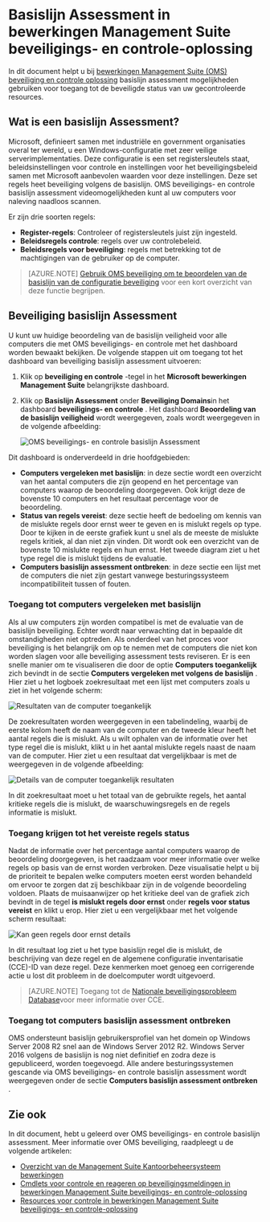 <properties
   pageTitle="Bewerkingen Management Suite beveiligings- en controle oplossing basislijn | Microsoft Azure"
   description="In dit document wordt uitgelegd hoe u OMS beveiliging en controle van oplossing voor het uitvoeren van een basislijn beoordeling van alle gecontroleerde computers voor naleving en beveiliging doel."
   services="operations-management-suite"
   documentationCenter="na"
   authors="YuriDio"
   manager="swadhwa"
   editor=""/>

<tags
   ms.service="operations-management-suite"
   ms.devlang="na"
   ms.topic="hero-article"
   ms.tgt_pltfrm="na"
   ms.workload="na"
   ms.date="09/08/2016"
   ms.author="yurid"/>

# <a name="baseline-assessment-in-operations-management-suite-security-and-audit-solution"></a>Basislijn Assessment in bewerkingen Management Suite beveiligings- en controle-oplossing

In dit document helpt u bij [bewerkingen Management Suite (OMS) beveiliging en controle oplossing](operations-management-suite-overview.md) basislijn assessment mogelijkheden gebruiken voor toegang tot de beveiligde status van uw gecontroleerde resources.

## <a name="what-is-baseline-assessment"></a>Wat is een basislijn Assessment?

Microsoft, definieert samen met industriële en government organisaties overal ter wereld, u een Windows-configuratie met zeer veilige serverimplementaties. Deze configuratie is een set registersleutels staat, beleidsinstellingen voor controle en instellingen voor het beveiligingsbeleid samen met Microsoft aanbevolen waarden voor deze instellingen. Deze set regels heet beveiliging volgens de basislijn. OMS beveiligings- en controle basislijn assessment videomogelijkheden kunt al uw computers voor naleving naadloos scannen. 

Er zijn drie soorten regels:

- **Register-regels**: Controleer of registersleutels juist zijn ingesteld.
- **Beleidsregels controle**: regels over uw controlebeleid.
- **Beleidsregels voor beveiliging**: regels met betrekking tot de machtigingen van de gebruiker op de computer.

> [AZURE.NOTE] [Gebruik OMS beveiliging om te beoordelen van de basislijn van de configuratie beveiliging](https://blogs.technet.microsoft.com/msoms/2016/08/12/use-oms-security-to-assess-the-security-configuration-baseline/) voor een kort overzicht van deze functie begrijpen.

## <a name="security-baseline-assessment"></a>Beveiliging basislijn Assessment

U kunt uw huidige beoordeling van de basislijn veiligheid voor alle computers die met OMS beveiligings- en controle met het dashboard worden bewaakt bekijken.  De volgende stappen uit om toegang tot het dashboard van beveiliging basislijn assessment uitvoeren:

1. Klik op **beveiliging en controle** -tegel in het **Microsoft bewerkingen Management Suite** belangrijkste dashboard.
2. Klik op **Basislijn Assessment** onder **Beveiliging Domains**in het dashboard **beveiligings- en controle** . Het dashboard **Beoordeling van de basislijn veiligheid** wordt weergegeven, zoals wordt weergegeven in de volgende afbeelding:
    
    ![OMS beveiligings- en controle basislijn Assessment](./media/oms-security-baseline/oms-security-baseline-fig1.png)

Dit dashboard is onderverdeeld in drie hoofdgebieden:

- **Computers vergeleken met basislijn**: in deze sectie wordt een overzicht van het aantal computers die zijn geopend en het percentage van computers waarop de beoordeling doorgegeven. Ook krijgt deze de bovenste 10 computers en het resultaat percentage voor de beoordeling.
- **Status van regels vereist**: deze sectie heeft de bedoeling om kennis van de mislukte regels door ernst weer te geven en is mislukt regels op type. Door te kijken in de eerste grafiek kunt u snel als de meeste de mislukte regels kritiek, al dan niet zijn vinden. Dit wordt ook een overzicht van de bovenste 10 mislukte regels en hun ernst. Het tweede diagram ziet u het type regel die is mislukt tijdens de evaluatie. 
- **Computers basislijn assessment ontbreken**: in deze sectie een lijst met de computers die niet zijn gestart vanwege besturingssysteem incompatibiliteit tussen of fouten. 

### <a name="accessing-computers-compared-to-baseline"></a>Toegang tot computers vergeleken met basislijn

Als al uw computers zijn worden compatibel is met de evaluatie van de basislijn beveiliging. Echter wordt naar verwachting dat in bepaalde dit omstandigheden niet optreden. Als onderdeel van het proces voor beveiliging is het belangrijk om op te nemen met de computers die niet kon worden slagen voor alle beveiliging assessment tests reviseren. Er is een snelle manier om te visualiseren die door de optie **Computers toegankelijk** zich bevindt in de sectie **Computers vergeleken met volgens de basislijn** . Hier ziet u het logboek zoekresultaat met een lijst met computers zoals u ziet in het volgende scherm:

![Resultaten van de computer toegankelijk](./media/oms-security-baseline/oms-security-baseline-fig2.png)

De zoekresultaten worden weergegeven in een tabelindeling, waarbij de eerste kolom heeft de naam van de computer en de tweede kleur heeft het aantal regels die is mislukt. Als u wilt ophalen van de informatie over het type regel die is mislukt, klikt u in het aantal mislukte regels naast de naam van de computer. Hier ziet u een resultaat dat vergelijkbaar is met de weergegeven in de volgende afbeelding:

![Details van de computer toegankelijk resultaten](./media/oms-security-baseline/oms-security-baseline-fig3.png)

In dit zoekresultaat moet u het totaal van de gebruikte regels, het aantal kritieke regels die is mislukt, de waarschuwingsregels en de regels informatie is mislukt.

### <a name="accessing-required-rules-status"></a>Toegang krijgen tot het vereiste regels status

Nadat de informatie over het percentage aantal computers waarop de beoordeling doorgegeven, is het raadzaam voor meer informatie over welke regels op basis van de ernst worden verbroken. Deze visualisatie helpt u bij de prioriteit te bepalen welke computers moeten eerst worden behandeld om ervoor te zorgen dat zij beschikbaar zijn in de volgende beoordeling voldoen. Plaats de muisaanwijzer op het kritieke deel van de grafiek zich bevindt in de tegel **is mislukt regels door ernst** onder **regels voor status vereist** en klikt u erop. Hier ziet u een vergelijkbaar met het volgende scherm resultaat:

![Kan geen regels door ernst details](./media/oms-security-baseline/oms-security-baseline-fig4.png) 

In dit resultaat log ziet u het type basislijn regel die is mislukt, de beschrijving van deze regel en de algemene configuratie inventarisatie (CCE)-ID van deze regel. Deze kenmerken moet genoeg een corrigerende actie u lost dit probleem in de doelcomputer wordt uitgevoerd.

> [AZURE.NOTE] Toegang tot de [Nationale beveiligingsprobleem Database](https://nvd.nist.gov/cce/index.cfm)voor meer informatie over CCE.

### <a name="accessing-computers-missing-baseline-assessment"></a>Toegang tot computers basislijn assessment ontbreken

OMS ondersteunt basislijn gebruikersprofiel van het domein op Windows Server 2008 R2 snel aan de Windows Server 2012 R2. Windows Server 2016 volgens de basislijn is nog niet definitief en zodra deze is gepubliceerd, worden toegevoegd. Alle andere besturingssystemen gescande via OMS beveiligings- en controle basislijn assessment wordt weergegeven onder de sectie **Computers basislijn assessment ontbreken** .

## <a name="see-also"></a>Zie ook

In dit document, hebt u geleerd over OMS beveiligings- en controle basislijn assessment. Meer informatie over OMS beveiliging, raadpleegt u de volgende artikelen:

- [Overzicht van de Management Suite Kantoorbeheersysteem bewerkingen](operations-management-suite-overview.md)
- [Cmdlets voor controle en reageren op beveiligingsmeldingen in bewerkingen Management Suite beveiligings- en controle-oplossing](oms-security-responding-alerts.md)
- [Resources voor controle in bewerkingen Management Suite beveiligings- en controle-oplossing](oms-security-monitoring-resources.md)

